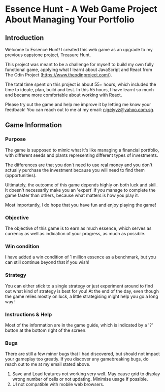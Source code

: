 # Essence Hunt - A Web Game Project About Managing Your Portfolio

## Introduction
Welcome to Essence Hunt! I created this web game as an upgrade to my previous capstone project, Treasure Hunt. 

This project was meant to be a challenge for myself to build my own fully functional game, applying what I learnt about JavaScript and React from The Odin Project (https://www.theodinproject.com/).

The total time spent on this project is about 55+ hours, which included the time to ideate, plan, build and test. In this 55 hours, I have learnt so much and became more comfortable about working with React.

Please try out the game and help me improve it by letting me know your feedback! You can reach out to me at my email: nigelyyz@yahoo.com.sg.

## Game Information
### Purpose
The game is supposed to mimic what it's like managing a financial portfolio, with different seeds and plants representing different types of investments. 

The differences are that you don't need to use real money and you don't actually purchase the investment because you will need to find them (opportunities).

Ultimately, the outcome of this game depends highly on both luck and skill. It doesn't necessarily make you an 'expert' if you manage to complete the game faster than others, because what matters is how you play it.

Most importantly, I do hope that you have fun and enjoy playing the game!

### Objective
The objective of this game is to earn as much essence, which serves as currency as well as indication of your progress, as much as possible.

### Win condition
I have added a win condition of 1 million essence as a benchmark, but you can still continue beyond that if you wish!

### Strategy
You can either stick to a single strategy or just experiment around to find out what kind of strategy is best for you! At the end of the day, even though the game relies mostly on luck, a little strategising might help you go a long way!

### Instructions & Help
Most of the information are in the game guide, which is indicated by a '?' button at the bottom right of the screen.

### Bugs
There are still a few minor bugs that I had discovered, but should not impact your gameplay too greatly. If you discover any gamebreaking bugs, do reach out to me at my email stated above.

1. Save and Load features not working very well. May cause grid to display wrong number of cells or not updating. Minimise usage if possible.
2. UI not compatible with mobile web browsers.
